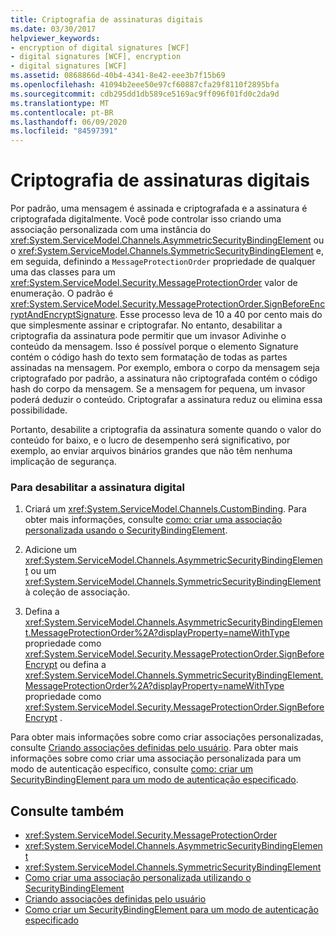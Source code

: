 ```yaml
---
title: Criptografia de assinaturas digitais
ms.date: 03/30/2017
helpviewer_keywords:
- encryption of digital signatures [WCF]
- digital signatures [WCF], encryption
- digital signatures [WCF]
ms.assetid: 0868866d-40b4-4341-8e42-eee3b7f15b69
ms.openlocfilehash: 41094b2eee50e97cf60887cfa29f8110f2895bfa
ms.sourcegitcommit: cdb295dd1db589ce5169ac9ff096f01fd0c2da9d
ms.translationtype: MT
ms.contentlocale: pt-BR
ms.lasthandoff: 06/09/2020
ms.locfileid: "84597391"
---
```

# <a name="encryption-of-digital-signatures"></a>Criptografia de assinaturas digitais
Por padrão, uma mensagem é assinada e criptografada e a assinatura é criptografada digitalmente. Você pode controlar isso criando uma associação personalizada com uma instância do <xref:System.ServiceModel.Channels.AsymmetricSecurityBindingElement> ou o <xref:System.ServiceModel.Channels.SymmetricSecurityBindingElement> e, em seguida, definindo a `MessageProtectionOrder` propriedade de qualquer uma das classes para um <xref:System.ServiceModel.Security.MessageProtectionOrder> valor de enumeração. O padrão é <xref:System.ServiceModel.Security.MessageProtectionOrder.SignBeforeEncryptAndEncryptSignature>. Esse processo leva de 10 a 40 por cento mais do que simplesmente assinar e criptografar. No entanto, desabilitar a criptografia da assinatura pode permitir que um invasor Adivinhe o conteúdo da mensagem. Isso é possível porque o elemento Signature contém o código hash do texto sem formatação de todas as partes assinadas na mensagem. Por exemplo, embora o corpo da mensagem seja criptografado por padrão, a assinatura não criptografada contém o código hash do corpo da mensagem. Se a mensagem for pequena, um invasor poderá deduzir o conteúdo. Criptografar a assinatura reduz ou elimina essa possibilidade.  
  
 Portanto, desabilite a criptografia da assinatura somente quando o valor do conteúdo for baixo, e o lucro de desempenho será significativo, por exemplo, ao enviar arquivos binários grandes que não têm nenhuma implicação de segurança.  
  
### <a name="to-disable-digital-signing"></a>Para desabilitar a assinatura digital  
  
1. Criará um <xref:System.ServiceModel.Channels.CustomBinding>. Para obter mais informações, consulte [como: criar uma associação personalizada usando o SecurityBindingElement](how-to-create-a-custom-binding-using-the-securitybindingelement.md).  
  
2. Adicione um <xref:System.ServiceModel.Channels.AsymmetricSecurityBindingElement> ou um <xref:System.ServiceModel.Channels.SymmetricSecurityBindingElement> à coleção de associação.  
  
3. Defina a <xref:System.ServiceModel.Channels.AsymmetricSecurityBindingElement.MessageProtectionOrder%2A?displayProperty=nameWithType> propriedade como <xref:System.ServiceModel.Security.MessageProtectionOrder.SignBeforeEncrypt> ou defina a <xref:System.ServiceModel.Channels.SymmetricSecurityBindingElement.MessageProtectionOrder%2A?displayProperty=nameWithType> propriedade como <xref:System.ServiceModel.Security.MessageProtectionOrder.SignBeforeEncrypt> .  
  
 Para obter mais informações sobre como criar associações personalizadas, consulte [Criando associações definidas pelo usuário](../extending/creating-user-defined-bindings.md). Para obter mais informações sobre como criar uma associação personalizada para um modo de autenticação específico, consulte [como: criar um SecurityBindingElement para um modo de autenticação especificado](how-to-create-a-securitybindingelement-for-a-specified-authentication-mode.md).  
  
## <a name="see-also"></a>Consulte também

- <xref:System.ServiceModel.Security.MessageProtectionOrder>
- <xref:System.ServiceModel.Channels.AsymmetricSecurityBindingElement>
- <xref:System.ServiceModel.Channels.SymmetricSecurityBindingElement>
- [Como criar uma associação personalizada utilizando o SecurityBindingElement](how-to-create-a-custom-binding-using-the-securitybindingelement.md)
- [Criando associações definidas pelo usuário](../extending/creating-user-defined-bindings.md)
- [Como criar um SecurityBindingElement para um modo de autenticação especificado](how-to-create-a-securitybindingelement-for-a-specified-authentication-mode.md)
